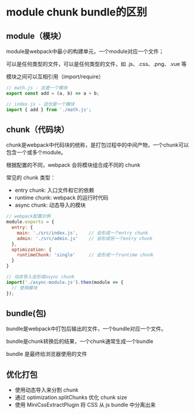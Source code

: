 # module chunk bundle的区别

## module（模块）

module是webpack中最小的构建单元，一个module对应一个文件；

可以是任何类型的文件，可以是任何类型的文件，如 .js、.css、.png、.vue 等

模块之间可以互相引用（import/require）

```js
// math.js - 这是一个模块
export const add = (a, b) => a + b;

// index.js - 这也是一个模块
import { add } from './math.js';
```

## chunk（代码块）

chunk是webpack中代码块的统称，是打包过程中的中间产物，一个chunk可以包含一个或多个module。

根据配置的不同，webpack 会将模块组合成不同的 chunk

常见的 chunk 类型：
- entry chunk: 入口文件和它的依赖
- runtime chunk: webpack 的运行时代码
- async chunk: 动态导入的模块

```js
// webpack配置示例
module.exports = {
  entry: {
    main: './src/index.js',    // 会形成一个entry chunk
    admin: './src/admin.js'    // 会形成另一个entry chunk
  },
  optimization: {
    runtimeChunk: 'single'     // 会形成一个runtime chunk
  }
}

// 动态导入会形成async chunk
import('./async-module.js').then(module => {
  // 使用模块
});
```

## bundle(包)

bundle是webpack中打包后输出的文件，一个bundle对应一个文件。

bundle是chunk转换后的结果，一个chunk通常生成一个bundle

bundle 是最终给浏览器使用的文件


## 优化打包
- 使用动态导入来分割 chunk
- 通过 optimization.splitChunks 优化 chunk size
- 使用 MiniCssExtractPlugin 将 CSS 从 js bundle 中分离出来
